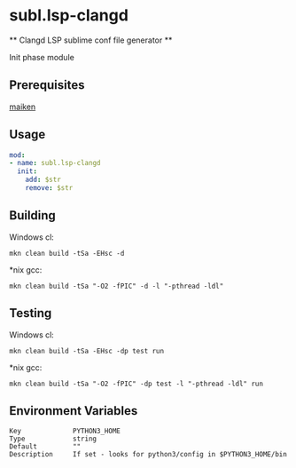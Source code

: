 # subl.lsp-clangd

** Clangd LSP sublime conf file generator **

Init phase module

## Prerequisites
  [maiken](https://github.com/Dekken/maiken)

## Usage

```yaml
mod:
- name: subl.lsp-clangd
  init:
    add: $str
    remove: $str
```

## Building

  Windows cl:

    mkn clean build -tSa -EHsc -d


  *nix gcc:

    mkn clean build -tSa "-O2 -fPIC" -d -l "-pthread -ldl"


## Testing

  Windows cl:

    mkn clean build -tSa -EHsc -dp test run

  *nix gcc:

    mkn clean build -tSa "-O2 -fPIC" -dp test -l "-pthread -ldl" run


## Environment Variables

    Key             PYTHON3_HOME
    Type            string
    Default         ""
    Description     If set - looks for python3/config in $PYTHON3_HOME/bin
